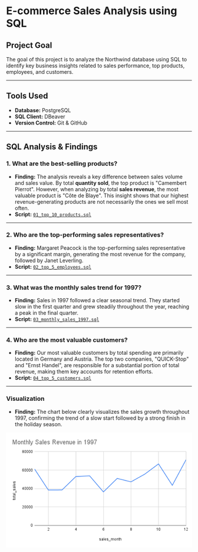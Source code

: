 # E-commerce Sales Analysis using SQL

## Project Goal
The goal of this project is to analyze the Northwind database using SQL to identify key business insights related to sales performance, top products, employees, and customers.

***

## Tools Used
* **Database:** PostgreSQL
* **SQL Client:** DBeaver
* **Version Control:** Git & GitHub

***

## SQL Analysis & Findings

### 1. What are the best-selling products?
* **Finding:** The analysis reveals a key difference between sales volume and sales value. By total **quantity sold**, the top product is "Camembert Pierrot". However, when analyzing by total **sales revenue**, the most valuable product is "Côte de Blaye". This insight shows that our highest revenue-generating products are not necessarily the ones we sell most often.
* **Script:** [`01_top_10_products.sql`](./sql_scripts/01_top_10_products.sql)

---

### 2. Who are the top-performing sales representatives?
* **Finding:** Margaret Peacock is the top-performing sales representative by a significant margin, generating the most revenue for the company, followed by Janet Leverling.
* **Script:** [`02_top_5_employees.sql`](./sql_scripts/02_top_5_employees.sql)

---

### 3. What was the monthly sales trend for 1997?
* **Finding:** Sales in 1997 followed a clear seasonal trend. They started slow in the first quarter and grew steadily throughout the year, reaching a peak in the final quarter.
* **Script:** [`03_monthly_sales_1997.sql`](./sql_scripts/03_monthly_sales_1997.sql)

---

### 4. Who are the most valuable customers?
* **Finding:** Our most valuable customers by total spending are primarily located in Germany and Austria. The top two companies, "QUICK-Stop" and "Ernst Handel", are responsible for a substantial portion of total revenue, making them key accounts for retention efforts.
* **Script:** [`04_top_5_customers.sql`](./sql_scripts/04_top_5_customers.sql)

---

### Visualization
* **Finding:** The chart below clearly visualizes the sales growth throughout 1997, confirming the trend of a slow start followed by a strong finish in the holiday season.

![Monthly Sales Chart](./images/monthly_sales_chart.png)